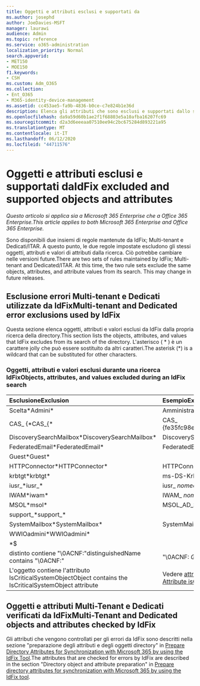 ```yaml
---
title: Oggetti e attributi esclusi e supportati da
ms.author: josephd
author: JoeDavies-MSFT
manager: laurawi
audience: Admin
ms.topic: reference
ms.service: o365-administration
localization_priority: Normal
search.appverid:
- MET150
- MOE150
f1.keywords:
- CSH
ms.custom: Adm_O365
ms.collection:
- Ent_O365
- M365-identity-device-management
ms.assetid: cc453ae5-fa9b-4836-b0ce-c7e824b1e36d
description: Elenca gli attributi che sono esclusi e supportati dallo strumento IdFix.
ms.openlocfilehash: da9a59d60b1ae2f1f68803e5a10afba16207fc69
ms.sourcegitcommit: d2a3d6eeeaa07510ee94c2bc675284d893221a95
ms.translationtype: MT
ms.contentlocale: it-IT
ms.lasthandoff: 06/12/2020
ms.locfileid: "44711576"
---
```

# <a name="idfix-excluded-and-supported-objects-and-attributes"></a><span data-ttu-id="b2f11-103">Oggetti e attributi esclusi e supportati da</span><span class="sxs-lookup"><span data-stu-id="b2f11-103">IdFix excluded and supported objects and attributes</span></span>

<span data-ttu-id="b2f11-104">*Questo articolo si applica sia a Microsoft 365 Enterprise che a Office 365 Enterprise.*</span><span class="sxs-lookup"><span data-stu-id="b2f11-104">*This article applies to both Microsoft 365 Enterprise and Office 365 Enterprise.*</span></span>

<span data-ttu-id="b2f11-p101">Sono disponibili due insiemi di regole mantenute da IdFix; Multi-tenant e Dedicati/ITAR. A questo punto, le due regole impostate escludono gli stessi oggetti, attributi e valori di attributi dalla ricerca. Ciò potrebbe cambiare nelle versioni future.</span><span class="sxs-lookup"><span data-stu-id="b2f11-p101">There are two sets of rules maintained by IdFix; Multi-tenant and Dedicated/ITAR. At this time, the two rule sets exclude the same objects, attributes, and attribute values from its search. This may change in future releases.</span></span>
  
## <a name="multi-tenant-and-dedicated-error-exclusions-used-by-idfix"></a><span data-ttu-id="b2f11-108">Esclusione errori Multi-tenant e Dedicati utilizzate da IdFix</span><span class="sxs-lookup"><span data-stu-id="b2f11-108">Multi-tenant and Dedicated error exclusions used by IdFix</span></span>
<span data-ttu-id="b2f11-109">Questa sezione elenca oggetti, attributi e valori esclusi da IdFix dalla propria ricerca della directory.</span><span class="sxs-lookup"><span data-stu-id="b2f11-109">This section lists the objects, attributes, and values that IdFix excludes from its search of the directory.</span></span> <span data-ttu-id="b2f11-110">L'asterisco ( \* ) è un carattere jolly che può essere sostituito da altri caratteri.</span><span class="sxs-lookup"><span data-stu-id="b2f11-110">The asterisk (\*) is a wildcard that can be substituted for other characters.</span></span>
  
### <a name="objects-attributes-and-values-excluded-during-an-idfix-search"></a><span data-ttu-id="b2f11-111">Oggetti, attributi e valori esclusi durante una ricerca IdFix</span><span class="sxs-lookup"><span data-stu-id="b2f11-111">Objects, attributes, and values excluded during an IdFix search</span></span>

|<span data-ttu-id="b2f11-112">**Esclusione**</span><span class="sxs-lookup"><span data-stu-id="b2f11-112">**Exclusion**</span></span>|<span data-ttu-id="b2f11-113">**Esempio**</span><span class="sxs-lookup"><span data-stu-id="b2f11-113">**Example**</span></span>|
|:-----|:-----|
|<span data-ttu-id="b2f11-114">Scelta\*</span><span class="sxs-lookup"><span data-stu-id="b2f11-114">Admini\*</span></span> |<span data-ttu-id="b2f11-115">Amministratore</span><span class="sxs-lookup"><span data-stu-id="b2f11-115">Administrator</span></span> |
|<span data-ttu-id="b2f11-116">CAS_ {\*</span><span class="sxs-lookup"><span data-stu-id="b2f11-116">CAS_{\*</span></span>  |<span data-ttu-id="b2f11-117">CAS_ {fe35fc98e69e4d08}</span><span class="sxs-lookup"><span data-stu-id="b2f11-117">CAS_{fe35fc98e69e4d08}</span></span> |
|<span data-ttu-id="b2f11-118">DiscoverySearchMailbox\*</span><span class="sxs-lookup"><span data-stu-id="b2f11-118">DiscoverySearchMailbox\*</span></span>  |<span data-ttu-id="b2f11-119">DiscoverySearchMailbox</span><span class="sxs-lookup"><span data-stu-id="b2f11-119">DiscoverySearchMailbox</span></span>  |
|<span data-ttu-id="b2f11-120">FederatedEmail\*</span><span class="sxs-lookup"><span data-stu-id="b2f11-120">FederatedEmail\*</span></span> |<span data-ttu-id="b2f11-121">FederatedEmail.</span><span class="sxs-lookup"><span data-stu-id="b2f11-121">FederatedEmail.</span></span> <span data-ttu-id="b2f11-122">*GUID*</span><span class="sxs-lookup"><span data-stu-id="b2f11-122">*GUID*</span></span> |
|<span data-ttu-id="b2f11-123">Guest\*</span><span class="sxs-lookup"><span data-stu-id="b2f11-123">Guest\*</span></span> ||
|<span data-ttu-id="b2f11-124">HTTPConnector\*</span><span class="sxs-lookup"><span data-stu-id="b2f11-124">HTTPConnector\*</span></span>  |<span data-ttu-id="b2f11-125">HTTPConnector</span><span class="sxs-lookup"><span data-stu-id="b2f11-125">HTTPConnector</span></span> |
|<span data-ttu-id="b2f11-126">krbtgt\*</span><span class="sxs-lookup"><span data-stu-id="b2f11-126">krbtgt\*</span></span> |<span data-ttu-id="b2f11-127">ms-DS-KrbTgt-Link</span><span class="sxs-lookup"><span data-stu-id="b2f11-127">ms-DS-KrbTgt-Link</span></span> |
|<span data-ttu-id="b2f11-128">iusr_\*</span><span class="sxs-lookup"><span data-stu-id="b2f11-128">iusr_\*</span></span> |<span data-ttu-id="b2f11-129">iusr_ *nomecomputer*</span><span class="sxs-lookup"><span data-stu-id="b2f11-129">iusr_ *machinename*</span></span> |
|<span data-ttu-id="b2f11-130">IWAM\*</span><span class="sxs-lookup"><span data-stu-id="b2f11-130">iwam\*</span></span>  |<span data-ttu-id="b2f11-131">IWAM_ *nomecomputer*</span><span class="sxs-lookup"><span data-stu-id="b2f11-131">IWAM_ *machinename*</span></span> |
|<span data-ttu-id="b2f11-132">MSOL\*</span><span class="sxs-lookup"><span data-stu-id="b2f11-132">msol\*</span></span> |<span data-ttu-id="b2f11-133">MSOL_AD_SYNC</span><span class="sxs-lookup"><span data-stu-id="b2f11-133">MSOL_AD_SYNC</span></span> |
|<span data-ttu-id="b2f11-134">support_\*</span><span class="sxs-lookup"><span data-stu-id="b2f11-134">support_\*</span></span> ||
|<span data-ttu-id="b2f11-135">SystemMailbox\*</span><span class="sxs-lookup"><span data-stu-id="b2f11-135">SystemMailbox\*</span></span> |<span data-ttu-id="b2f11-136">SystemMailbox { *GUID* }</span><span class="sxs-lookup"><span data-stu-id="b2f11-136">Systemmailbox{ *GUID*  }</span></span>|
|<span data-ttu-id="b2f11-137">WWIOadmini\*</span><span class="sxs-lookup"><span data-stu-id="b2f11-137">WWIOadmini\*</span></span>  ||
|\*$ ||
|<span data-ttu-id="b2f11-138">distinto contiene "\0ACNF:"</span><span class="sxs-lookup"><span data-stu-id="b2f11-138">distinguishedName contains "\0ACNF:"</span></span>|<span data-ttu-id="b2f11-139">"\0ACNF: *GUID* "</span><span class="sxs-lookup"><span data-stu-id="b2f11-139">"\0ACNF: *GUID*  "</span></span> |
|<span data-ttu-id="b2f11-140">L'oggetto contiene l'attributo IsCriticalSystemObject</span><span class="sxs-lookup"><span data-stu-id="b2f11-140">Object contains the IsCriticalSystemObject attribute</span></span> |<span data-ttu-id="b2f11-141">Vedere [attribute isCriticalSystemObject](https://go.microsoft.com/fwlink/p/?LinkId=401169).</span><span class="sxs-lookup"><span data-stu-id="b2f11-141">See [Attribute isCriticalSystemObject](https://go.microsoft.com/fwlink/p/?LinkId=401169).</span></span> |
   
## <a name="multi-tenant-and-dedicated-objects-and-attributes-checked-by-idfix"></a><span data-ttu-id="b2f11-142">Oggetti e attributi Multi-Tenant e Dedicati verificati da IdFix</span><span class="sxs-lookup"><span data-stu-id="b2f11-142">Multi-Tenant and Dedicated objects and attributes checked by IdFix</span></span>
<span data-ttu-id="b2f11-143">Gli attributi che vengono controllati per gli errori da IdFix sono descritti nella sezione "preparazione degli attributi e degli oggetti directory" in [Prepare Directory Attributes for Synchronization with Microsoft 365 by using the IdFix Tool](prepare-directory-attributes-for-synch-with-idfix.md).</span><span class="sxs-lookup"><span data-stu-id="b2f11-143">The attributes that are checked for errors by IdFix are described in the section "Directory object and attribute preparation" in [Prepare directory attributes for synchronization with Microsoft 365 by using the IdFix tool](prepare-directory-attributes-for-synch-with-idfix.md).</span></span>
  

